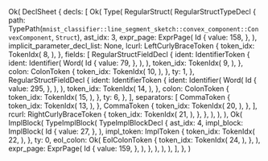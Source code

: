 Ok(
    DeclSheet {
        decls: [
            Ok(
                Type(
                    RegularStruct(
                        RegularStructTypeDecl {
                            path: TypePath(`mnist_classifier::line_segment_sketch::convex_component::ConvexComponent`, `Struct`),
                            ast_idx: 3,
                            expr_page: ExprPage(
                                Id {
                                    value: 158,
                                },
                            ),
                            implicit_parameter_decl_list: None,
                            lcurl: LeftCurlyBraceToken {
                                token_idx: TokenIdx(
                                    8,
                                ),
                            },
                            fields: [
                                RegularStructFieldDecl {
                                    ident: IdentifierToken {
                                        ident: Identifier(
                                            Word(
                                                Id {
                                                    value: 79,
                                                },
                                            ),
                                        ),
                                        token_idx: TokenIdx(
                                            9,
                                        ),
                                    },
                                    colon: ColonToken {
                                        token_idx: TokenIdx(
                                            10,
                                        ),
                                    },
                                    ty: 1,
                                },
                                RegularStructFieldDecl {
                                    ident: IdentifierToken {
                                        ident: Identifier(
                                            Word(
                                                Id {
                                                    value: 295,
                                                },
                                            ),
                                        ),
                                        token_idx: TokenIdx(
                                            14,
                                        ),
                                    },
                                    colon: ColonToken {
                                        token_idx: TokenIdx(
                                            15,
                                        ),
                                    },
                                    ty: 6,
                                },
                            ],
                            separators: [
                                CommaToken {
                                    token_idx: TokenIdx(
                                        13,
                                    ),
                                },
                                CommaToken {
                                    token_idx: TokenIdx(
                                        20,
                                    ),
                                },
                            ],
                            rcurl: RightCurlyBraceToken {
                                token_idx: TokenIdx(
                                    21,
                                ),
                            },
                        },
                    ),
                ),
            ),
            Ok(
                ImplBlock(
                    TypeImplBlock(
                        TypeImplBlockDecl {
                            ast_idx: 4,
                            impl_block: ImplBlock(
                                Id {
                                    value: 27,
                                },
                            ),
                            impl_token: ImplToken {
                                token_idx: TokenIdx(
                                    22,
                                ),
                            },
                            ty: 0,
                            eol_colon: Ok(
                                EolColonToken {
                                    token_idx: TokenIdx(
                                        24,
                                    ),
                                },
                            ),
                            expr_page: ExprPage(
                                Id {
                                    value: 159,
                                },
                            ),
                        },
                    ),
                ),
            ),
        ],
    },
)